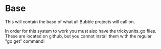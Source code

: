# Base
This will contain the base of what all Bubble projects will call on.


In order for this system to work you must also have the trickyunits_go files.
These are located on github, but you cannot install them with the regular "go get" command!


